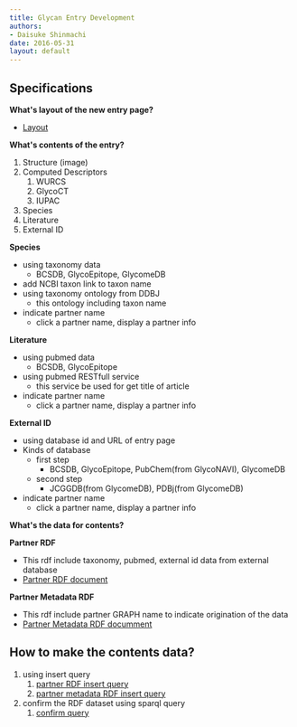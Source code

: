 ```yaml
---
title: Glycan Entry Development
authors:
- Daisuke Shinmachi
date: 2016-05-31
layout: default
---
```


## Specifications


**What's layout of the new entry page?**

* [Layout](https://docs.google.com/presentation/d/1XKVUXP9NAnoNpALcDc66LCQGWMkW3Wa0_NegOimevT4/edit#slide=id.g1292ea5b4c_0_196)


**What's contents of the entry?**

1. Structure (image)
1. Computed Descriptors
	1. WURCS
	1. GlycoCT
	1. IUPAC
1. Species
1. Literature
1. External ID



**Species**

* using taxonomy data  
	* BCSDB, GlycoEpitope, GlycomeDB
* add NCBI taxon link to taxon name
* using taxonomy ontology from DDBJ
	* this ontology including taxon name
* indicate partner name
	* click a partner name, display a partner info

**Literature**

* using pubmed data
	* BCSDB, GlycoEpitope
* using pubmed RESTfull service
	* this service be used for get title of article
* indicate partner name
	* click a partner name, display a partner info


**External ID**

* using database id and URL of entry page
* Kinds of database 
	* first step
		* BCSDB, GlycoEpitope, PubChem(from GlycoNAVI), GlycomeDB
	* second step
		* JCGGDB(from GlycomeDB), PDBj(from GlycomeDB) 
* indicate partner name
	* click a partner name, display a partner info





**What's the data for contents?**

**Partner RDF**

* This rdf include taxonomy, pubmed, external id data from external database
* [Partner RDF document](/system/rdf/partnerRdf)


**Partner Metadata RDF**

* This rdf include partner GRAPH name to indicate origination of the data
* [Partner Metadata RDF documment](/system/rdf/partnerMetadataRdf)







## How to make the contents data?

1. using insert query
	1. [partner RDF insert query](/system/sparql/partnerRdfInsertQuery)
	1. [partner metadata RDF insert query](/system/rfd/partnerMetadataRdf)
1. confirm the RDF dataset using sparql query
	1. [confirm query](/system/glycanEntry/sparql)




